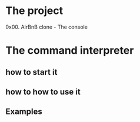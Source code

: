 # The project
0x00. AirBnB clone - The console

# The command interpreter

## how to start it
## how to how to use it
## Examples